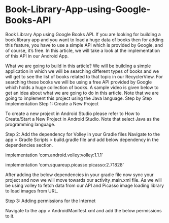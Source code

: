 # Book-Library-App-using-Google-Books-API
Book Library App using Google Books API.
If you are looking for building a book library app and you want to load a huge data of books then for adding this feature,
you have to use a simple API which is provided by Google, and of course, it’s free.
In this article, we will take a look at the implementation of this API in our Android App. 

What we are going to build in this article? 
We will be building a simple application in which we will be searching different types of books and we will
get to see the list of books related to that topic in our RecyclerView. For searching these books we will be
using a free API provided by Google which holds a huge collection of books. A sample video is given below to 
get an idea about what we are going to do in this article. Note that we are going to implement this project using
the Java language.
Step by Step Implementation
Step 1: Create a New Project

To create a new project in Android Studio please refer to How to Create/Start a New Project in Android Studio. Note that select Java as the programming language.

Step 2: Add the dependency for Volley in your Gradle files
Navigate to the app > Gradle Scripts > build.gradle file and add below dependency in the dependencies section. 

implementation ‘com.android.volley:volley:1.1.1’

implementation ‘com.squareup.picasso:picasso:2.71828’ 

After adding the below dependencies in your gradle file now sync your project and now we will move towards our activity_main.xml file. As we will be using volley to fetch data from our API and Picasso image loading library to load images from URL.   

Step 3: Adding permissions for the Internet 

Navigate to the app > AndroidManifest.xml and add the below permissions to it. 
